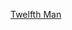 ---
layout: post
wordpress_id: 1762
wordpress_url: http://noesbueno.com/archives/1762
date: '2014-12-24 12:56:45 -0600'
date_gmt: '2014-12-24 17:56:45 -0600'
body: |
  <p><a href="http://www.thehighdefinite.com/2014/12/twelfth-man/">Twelfth Man</a></p>
---